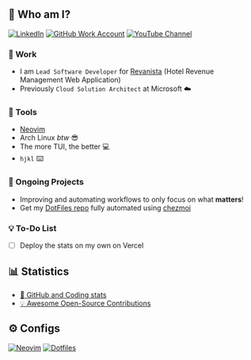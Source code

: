 ## 👋 Who am I?

[![LinkedIn](https://img.shields.io/badge/LinkedIn-blue?&style=for-the-badge&logo=linkedin)](https://www.linkedin.com/in/adrien-biencourt/)
[![GitHub Work Account](https://img.shields.io/badge/GitHub_Work_Account-grey?style=for-the-badge&logo=github)](https://github.com/abiencourt)
[![YouTube Channel](https://img.shields.io/badge/YouTube-red?style=for-the-badge&logo=youtube)](https://www.youtube.com/@agoodshort)

### 💼 Work

- I am `Lead Software Developer` for [Revanista](https://www.revanista.com/) (Hotel Revenue Management Web Application)
- Previously `Cloud Solution Architect` at Microsoft ☁️

### 🔨 Tools

- [Neovim](https://neovim.io/)
- Arch Linux _btw_ 😎
- The more TUI, the better 💻
- `hjkl` ⌨️

 
### 🚧 Ongoing Projects

- Improving and automating workflows to only focus on what **matters**!
- Get my [DotFiles repo](https://github.com/goodshort/dotfiles) fully automated using [chezmoi](https://chezmoi.io)

### 💡 To-Do List

- [ ] Deploy the stats on my own on Vercel

## 📊 Statistics

- [🔎 GitHub and Coding stats](./STATS.md)
- [💡 Awesome Open-Source Contributions](./CONTRIBUTIONS.md)
  
## ⚙️ Configs

[![Neovim](https://img.shields.io/badge/Neovim-black?style=for-the-badge&logo=neovim)](https://github.com/agoodshort/)
[![Dotfiles](https://img.shields.io/badge/Dotfiles-black?style=for-the-badge&logo=gnubash)](https://github.com/agoodshort/dotfiles)
